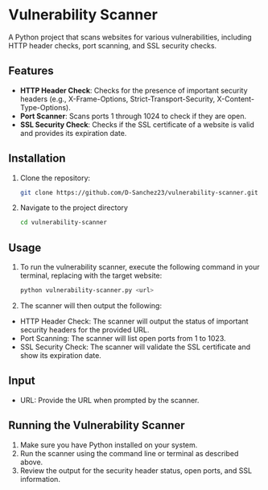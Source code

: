 # Vulnerability Scanner

A Python project that scans websites for various vulnerabilities, including HTTP header checks, port scanning, and SSL security checks.

## Features

- **HTTP Header Check**: Checks for the presence of important security headers (e.g., X-Frame-Options, Strict-Transport-Security, X-Content-Type-Options).
- **Port Scanner**: Scans ports 1 through 1024 to check if they are open.
- **SSL Security Check**: Checks if the SSL certificate of a website is valid and provides its expiration date.

## Installation

1. Clone the repository:
   ```bash
   git clone https://github.com/D-Sanchez23/vulnerability-scanner.git
2. Navigate to the project directory
   ```bash
   cd vulnerability-scanner

## Usage

1. To run the vulnerability scanner, execute the following command in your terminal, replacing <url> with the target website:
   ```bash
   python vulnerability-scanner.py <url>
2. The scanner will then output the following: 
 
- HTTP Header Check:
       The scanner will output the status of important security headers for the provided URL.
- Port Scanning:
       The scanner will list open ports from 1 to 1023.
- SSL Security Check:
       The scanner will validate the SSL certificate and show its expiration date.
## Input
   - URL: Provide the URL when prompted by the scanner.

## Running the Vulnerability Scanner

   1. Make sure you have Python installed on your system.
   2. Run the scanner using the command line or terminal as described above.
   3. Review the output for the security header status, open ports, and SSL information.
